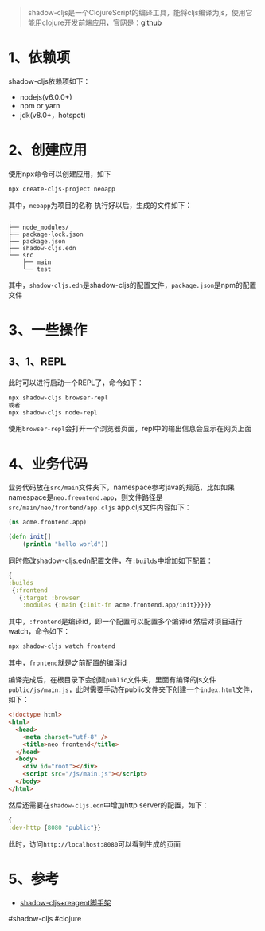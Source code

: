 >shadow-cljs是一个ClojureScript的编译工具，能将cljs编译为js，使用它能用clojure开发前端应用，官网是：[github](https://github.com/thheller/shadow-cljs)
# 1、依赖项
shadow-cljs依赖项如下：
- nodejs(v6.0.0+)
- npm or yarn
- jdk(v8.0+，hotspot)
# 2、创建应用
使用npx命令可以创建应用，如下
``` bash
npx create-cljs-project neoapp
```
其中，`neoapp`为项目的名称
执行好以后，生成的文件如下：
``` text
.
├── node_modules/
├── package-lock.json
├── package.json
├── shadow-cljs.edn
└── src
    ├── main
    └── test
```
其中，`shadow-cljs.edn`是shadow-cljs的配置文件，`package.json`是npm的配置文件
# 3、一些操作
## 3、1、REPL
此时可以进行启动一个REPL了，命令如下：
``` bash
npx shadow-cljs browser-repl
或者
npx shadow-cljs node-repl
```
使用`browser-repl`会打开一个浏览器页面，repl中的输出信息会显示在网页上面
# 4、业务代码
业务代码放在`src/main`文件夹下，namespace参考java的规范，比如如果namespace是`neo.freontend.app`，则文件路径是`src/main/neo/frontend/app.cljs`
app.cljs文件内容如下：
``` clojure
(ns acme.frontend.app)

(defn init[]
	(println "hello world"))
```
同时修改shadow-cljs.edn配置文件，在`:builds`中增加如下配置：
``` clojure
{
:builds
 {:frontend
   {:target :browser
    :modules {:main {:init-fn acme.frontend.app/init}}}}}
```
其中，`:frontend`是编译id，即一个配置可以配置多个编译id
然后对项目进行watch，命令如下：
``` bash
npx shadow-cljs watch frontend
```
其中，`frontend`就是之前配置的编译id

编译完成后，在根目录下会创建`public`文件夹，里面有编译的js文件`public/js/main.js`，此时需要手动在public文件夹下创建一个`index.html`文件，如下：
``` html
<!doctype html>
<html>
  <head>
    <meta charset="utf-8" />
    <title>neo frontend</title>
  </head>
  <body>
    <div id="root"></div>
    <script src="/js/main.js"></script>
  </body>
</html>
```

然后还需要在`shadow-cljs.edn`中增加http server的配置，如下：
``` clojure
{
:dev-http {8080 "public"}}
```
此时，访问`http://localhost:8080`可以看到生成的页面
# 5、参考
- [shadow-cljs+reagent脚手架](https://github.com/jacekschae/shadow-reagent)

#shadow-cljs    #clojure